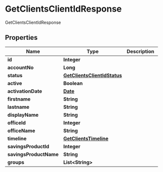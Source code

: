 

# GetClientsClientIdResponse

GetClientsClientIdResponse
## Properties

Name | Type | Description | Notes
------------ | ------------- | ------------- | -------------
**id** | **Integer** |  |  [optional]
**accountNo** | **Long** |  |  [optional]
**status** | [**GetClientsClientIdStatus**](GetClientsClientIdStatus.md) |  |  [optional]
**active** | **Boolean** |  |  [optional]
**activationDate** | [**Date**](Date.md) |  |  [optional]
**firstname** | **String** |  |  [optional]
**lastname** | **String** |  |  [optional]
**displayName** | **String** |  |  [optional]
**officeId** | **Integer** |  |  [optional]
**officeName** | **String** |  |  [optional]
**timeline** | [**GetClientsTimeline**](GetClientsTimeline.md) |  |  [optional]
**savingsProductId** | **Integer** |  |  [optional]
**savingsProductName** | **String** |  |  [optional]
**groups** | **List&lt;String&gt;** |  |  [optional]




